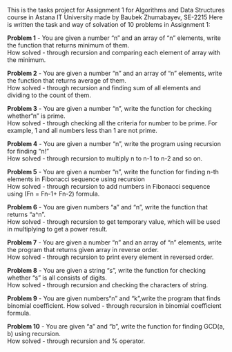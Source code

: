 This is the tasks project for Assignment 1 for Algorithms and Data Structures course in Astana IT University made by Baubek Zhumabayev, SE-2215
Here is written the task and way of solvation of 10 problems in Assignment 1:

**Problem 1** - You are given a number “n” and an array of “n” elements,
write the function that returns minimum of them.    
How solved - through recursion and comparing each element of array with the minimum.    

**Problem 2** - You are given a number “n” and an array of “n” elements,
write the function that returns average of them.    
How solved - through recursion and finding sum of all elements and dividing to the count of them.   

**Problem 3** - You are given a number “n”, write the function for checking
whether“n” is prime.    
How solved - through checking all the criteria for number to be prime. For example, 1 and all numbers less than 1 are not prime.    

**Problem 4** - You are given a number “n”, write the program using recursion for
finding “n!”    
How solved - through recursion to multiply n to n-1 to n-2 and so on.   

**Problem 5** - You are given a number “n”, write the function for finding n-th
elements in Fibonacci sequence using recursion  
How solved - through recursion to add numbers in Fibonacci sequence using (Fn = Fn-1+ Fn-2) formula.    

**Problem 6** - You are given numbers “a” and “n”, write the function that
returns “a^n”.  
How solved - through recursion to get temporary value, which will be used in multiplying to get a power result. 

**Problem 7** - You are given a number “n” and an array of “n” elements,
write the program that returns given array in reverse order.    
How solved - through recursion to print every element in reversed order.    

**Problem 8** - You are given a string “s”, write the function for checking
whether “s” is all consists of digits.  
How solved - through recursion and checking the characters of string.   

**Problem 9** - You are given numbers“n” and “k”,write the program that
finds binomial coefficient. 
How solved - through recursion in binomial coefficient formula. 

**Problem 10** - You are given “a” and “b”, write the function for finding
GCD(a, b) using recursion.  
How solved - through recursion and % operator.  